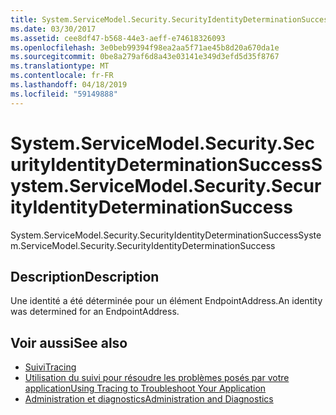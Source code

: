 ```yaml
---
title: System.ServiceModel.Security.SecurityIdentityDeterminationSuccess
ms.date: 03/30/2017
ms.assetid: cee8df47-b568-44e3-aeff-e74618326093
ms.openlocfilehash: 3e0beb99394f98ea2aa5f71ae45b8d20a670da1e
ms.sourcegitcommit: 0be8a279af6d8a43e03141e349d3efd5d35f8767
ms.translationtype: MT
ms.contentlocale: fr-FR
ms.lasthandoff: 04/18/2019
ms.locfileid: "59149888"
---
```

# <a name="systemservicemodelsecuritysecurityidentitydeterminationsuccess"></a><span data-ttu-id="eb137-102">System.ServiceModel.Security.SecurityIdentityDeterminationSuccess</span><span class="sxs-lookup"><span data-stu-id="eb137-102">System.ServiceModel.Security.SecurityIdentityDeterminationSuccess</span></span>
<span data-ttu-id="eb137-103">System.ServiceModel.Security.SecurityIdentityDeterminationSuccess</span><span class="sxs-lookup"><span data-stu-id="eb137-103">System.ServiceModel.Security.SecurityIdentityDeterminationSuccess</span></span>  
  
## <a name="description"></a><span data-ttu-id="eb137-104">Description</span><span class="sxs-lookup"><span data-stu-id="eb137-104">Description</span></span>  
 <span data-ttu-id="eb137-105">Une identité a été déterminée pour un élément EndpointAddress.</span><span class="sxs-lookup"><span data-stu-id="eb137-105">An identity was determined for an EndpointAddress.</span></span>  
  
## <a name="see-also"></a><span data-ttu-id="eb137-106">Voir aussi</span><span class="sxs-lookup"><span data-stu-id="eb137-106">See also</span></span>

- [<span data-ttu-id="eb137-107">Suivi</span><span class="sxs-lookup"><span data-stu-id="eb137-107">Tracing</span></span>](../../../../../docs/framework/wcf/diagnostics/tracing/index.md)
- [<span data-ttu-id="eb137-108">Utilisation du suivi pour résoudre les problèmes posés par votre application</span><span class="sxs-lookup"><span data-stu-id="eb137-108">Using Tracing to Troubleshoot Your Application</span></span>](../../../../../docs/framework/wcf/diagnostics/tracing/using-tracing-to-troubleshoot-your-application.md)
- [<span data-ttu-id="eb137-109">Administration et diagnostics</span><span class="sxs-lookup"><span data-stu-id="eb137-109">Administration and Diagnostics</span></span>](../../../../../docs/framework/wcf/diagnostics/index.md)
